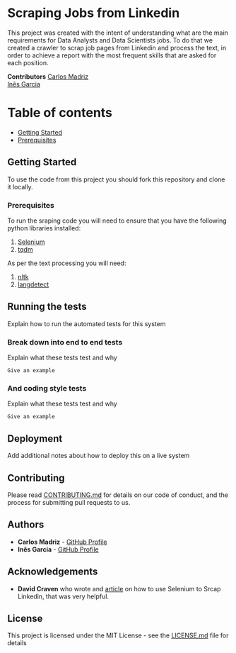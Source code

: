 # Scraping Jobs from Linkedin

This project was created with the intent of understanding what are the main requirements for Data Analysts and Data Scientists jobs. To do that we created a crawler to scrap job pages from Linkedin and process the text, in order to achieve a report with the most frequent skills that are asked for each position. 

**Contributors**
[Carlos Madriz](https://github.com/carlosmd14/)  
[Inês Garcia](https://github.com/Inrx)

# Table of contents
* [Getting Started](#getting-started)
* [Prerequisites](#prerequisites)


## Getting Started

To use the code from this project you should fork this repository and clone it locally.

### Prerequisites

To run the sraping code you will need to ensure that you have the following python libraries installed:
1. [Selenium](https://pypi.org/project/selenium/)
2. [tqdm](https://pypi.org/project/tqdm/)

As per the text processing you will need:
1. [nltk](https://www.nltk.org/)
2. [langdetect](https://pypi.org/project/langdetect/)


## Running the tests

Explain how to run the automated tests for this system

### Break down into end to end tests

Explain what these tests test and why

```
Give an example
```

### And coding style tests

Explain what these tests test and why

```
Give an example
```

## Deployment

Add additional notes about how to deploy this on a live system


## Contributing

Please read [CONTRIBUTING.md](https://gist.github.com/PurpleBooth/b24679402957c63ec426) for details on our code of conduct, and the process for submitting pull requests to us.

## Authors

* **Carlos Madriz** - [GitHub Profile](https://github.com/carlosmd14/)
* **Inês Garcia** - [GitHub Profile](https://github.com/Inrx/)

## Acknowledgements

* **David Craven** who wrote and [article](https://www.linkedin.com/pulse/how-easy-scraping-data-from-linkedin-profiles-david-craven/) on how to use Selenium to Srcap Linkedin, that was very helpful.

## License

This project is licensed under the MIT License - see the [LICENSE.md](LICENSE.md) file for details


